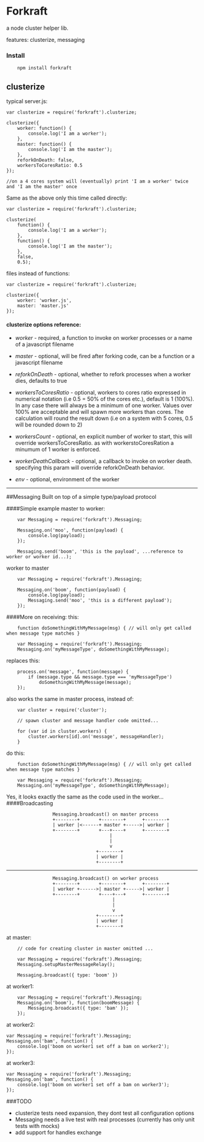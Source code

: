 Forkraft
========

a node cluster helper lib.

features: clusterize, messaging

### Install
```
	npm install forkraft
```

## clusterize
typical server.js:
```
var clusterize = require('forkraft').clusterize;

clusterize({
	worker: function() {
	    console.log('I am a worker');
	},
	master: function() {
		console.log('I am the master');
	},
	reforkOnDeath: false,
	workersToCoresRatio: 0.5
});

//on a 4 cores system will (eventually) print 'I am a worker' twice and 'I am the master' once

```
Same as the above only this time called directly:
```
var clusterize = require('forkraft').clusterize;

clusterize(
	function() {
	    console.log('I am a worker');
	}, 
	function() {
		console.log('I am the master');
	},
	false,
	0.5);
```
files instead of functions:
```
var clusterize = require('forkraft').clusterize;

clusterize({
	worker: 'worker.js',
	master: 'master.js'
});
```

#### clusterize options reference:
- *worker*            - required, a function to invoke on worker processes or a name of a javascript filename

- *master*            - optional, will be fired after forking code, can be a function or a javascript filename

- *reforkOnDeath*       - optional, whether to refork processes when a worker dies, defaults to true

- *workersToCoresRatio* - optional, workers to cores ratio expressed in numerical notation 
                            (i.e 0.5 = 50% of the cores etc.), default is 1 (100%). In any case there will
	                        always be a minimum of one worker. Values over 100% are acceptable and will spawn more workers than cores. 
	                        The calculation will round the result down (i.e on a system with 5 cores, 0.5 will be rounded down to 2)

- *workersCount*        - optional, en explicit number of worker to start, this will override workersToCoresRatio.
                            as with workerstoCoresRation a minumum of 1 worker is enforced.

- *workerDeathCallback* - optional, a callback to invoke on worker death. specifying this param will override
	                        reforkOnDeath behavior.

- *env* 				- optional, environment of the worker

-----------------------------------------------------------------------------------------------------------
##Messaging
Built on top of a simple type/payload protocol

####Simple example
master to worker:
```
	var Messaging = require('forkraft').Messaging;
	
	Messaging.on('moo', function(payload) {
		console.log(payload);
	});

	Messaging.send('boom', 'this is the payload', ...reference to worker or worker id...);
```
worker to master
```
	var Messaging = require('forkraft').Messaging;
	
	Messaging.on('boom', function(payload) {
		console.log(payload);
		Messaging.send('moo', 'this is a different payload');
	});
```
####More on receiving:
this:
```	
	function doSomethingWithMyMessage(msg) { // will only get called when message type matches }

	var Messaging = require('forkraft').Messaging;
	Messaging.on('myMessageType', doSomethingWithMyMessage);
```
replaces this:
```	
	process.on('message', function(message) {
		if (message.type && message.type === 'myMessageType')
			doSomethingWithMyMessage(message);
	});
```
also works the same in master process, instead of:
```
	var cluster = require('cluster');
	
	// spawn cluster and message handler code omitted...

	for (var id in cluster.workers) {		 
		cluster.workers[id].on('message', messageHandler);
	}
```
do this:
```
	function doSomethingWithMyMessage(msg) { // will only get called when message type matches }

	var Messaging = require('forkraft').Messaging;
	Messaging.on('myMessageType', doSomethingWithMyMessage);
```
Yes, it looks exactly the same as the code used in the worker...
####Broadcasting

                     Messaging.broadcast() on master process
                     +--------+       +--------+      +--------+
                     | worker |<------+ master +----->| worker |
                     +--------+       +---+----+      +--------+
                                          |
                                          |
                                          v
                                     +--------+
                                     | worker |
                                     +--------+

-------------------------------------------------------------------------------

                     Messaging.broadcast() on worker process
                     +--------+       +--------+      +--------+
                     | worker +------>| master +----->| worker |
                     +--------+       +----+---+      +--------+
                                           |
                                           |
                                           v
                                     +--------+
                                     | worker |
                                     +--------+                                     
at master:
```
	// code for creating cluster in master omitted ...

	var Messaging = require('forkraft').Messaging;
	Messaging.setupMasterMessageRelay();

	Messaging.broadcast({ type: 'boom' })
```
at worker1:
```
	var Messaging = require('forkraft').Messaging;
	Messaging.on('boom'), function(boomMessage) {
		Messaging.broadcast({ type: 'bam' });
	});
```
at worker2:
```
var Messaging = require('forkraft').Messaging;
Messaging.on('bam', function() {
	console.log('boom on worker1 set off a bam on worker2');
});
```
at worker3:
```
var Messaging = require('forkraft').Messaging;
Messaging.on('bam', function() {
	console.log('boom on worker1 set off a bam on worker3');
});
```
###TODO
- clusterize tests need expansion, they dont test all configuration options
- Messaging needs a live test with real processes (currently has only unit tests with mocks)
- add support for handles exchange
